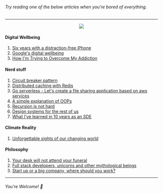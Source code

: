 ###### Try reading one of the below articles when you're bored of everything.
---------------------
<p align="center">
<img src="https://ci4.googleusercontent.com/proxy/yOBwdsWDo0FpfFEnDYizoCdEz2CEPU-sncAOd5UA0uToNEUCckLQTz8qVF4G7cr6iDP4EDvssWmF-8c5cQyiu0iXgczQFBYmQ0q89G7Vj5c_X8fHv8EzmVAuY4FC1r_fCkBvCpRwu32wQMJmm_kHAHW_bLzvXCOBFa2DQds=s0-d-e1-ft#https://gallery.mailchimp.com/65bd5a1857b73643aad556093/images/1f3a8645-c856-4427-acc7-bd1df9833c87.gif">
</p>

#### Digital Wellbeing

1. [Six years with a distraction-free iPhone](https://medium.com/s/story/six-years-with-a-distraction-free-iphone-8cf5eb4f97e3)
2. [Google's digital wellbeing](https://www.androidcentral.com/googles-digital-wellbeing)
3. [How I'm Trying to Overcome My Addiction](https://blog.usejournal.com/how-im-trying-to-overcome-my-addiction-1eda583518a6)

#### Nerd stuff

1. [Circuit breaker pattern](https://medium.com/@jegasingamjeyanthasingam/circuit-breaker-pattern-for-microservices-eb71569dc44d)
2. [Distributed caching with Redis](https://gautamdhameja.com/distributed-caching-with-redis-17e565ee71d8)
3. [Go serverless - Let's create a file sharing application based on aws services](https://medium.com/proud2becloud/go-serverless-lets-create-a-file-sharing-application-based-on-aws-services-f2827bacc7b0)
4. [A simple explanation of OOPs](https://medium.com/@richardeng/a-simple-explanation-of-oop-46a156581214)
5. [Recursion is not hard](https://medium.freecodecamp.org/recursion-is-not-hard-858a48830d83)
6. [Design systems for the rest of us](https://buttondown.email/sid/archive/07e5b0de-b73f-49d9-af91-0149a6dbaf09)
7. [What I've learned in 10 years as an SDE](https://medium.com/expedia-engineering/what-ive-learned-in-10-years-as-an-sde-9cea19aac0ce)

#### Climate Reality

1. [Unforgettable sights of our changing world](https://nexusmedianews.com/unforgettable-sights-of-our-changing-world-2df468c71de)

#### Philosophy

1. [Your desk will not attend your funeral](https://medium.com/personal-growth/your-desk-will-not-attend-your-funeral-779515a81dd3)
2. [Full stack developers, unicorns and other mythological beings](https://medium.com/datadriveninvestor/full-stack-developers-unicorns-and-other-mythological-beings-297265ba9a15)
3. [Start up or a big company, where should you work?](https://us15.campaign-archive.com/?u=0a756fc34189f5309c4080829&id=8f234e3c97)

---------------------

###### You're Welcome! :green_heart:
